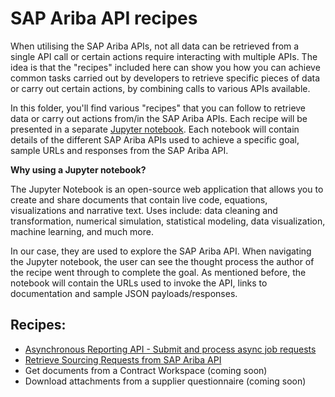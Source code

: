 # SAP Ariba API recipes

When utilising the SAP Ariba APIs, not all data can be retrieved from a single API call or certain actions require interacting with multiple APIs. The idea is that the "recipes" included here can show you how you can achieve common tasks carried out by developers to retrieve specific pieces of data or carry out certain actions, by combining calls to various APIs available.

In this folder, you'll find various "recipes" that you can follow to retrieve data or carry out actions from/in the SAP Ariba APIs. Each recipe will be presented in a separate [Jupyter notebook](https://jupyter.org/). Each notebook will contain details of the different SAP Ariba APIs used to achieve a specific goal, sample URLs and responses from the SAP Ariba API.

**Why using a Jupyter notebook?**

The Jupyter Notebook is an open-source web application that allows you to create and share documents that contain live code, equations, visualizations and narrative text. Uses include: data cleaning and transformation, numerical simulation, statistical modeling, data visualization, machine learning, and much more.

In our case, they are used to explore the SAP Ariba API. When navigating the Jupyter notebook, the user can see the thought process the author of the recipe went through to complete the goal. As mentioned before, the notebook will contain the URLs used to invoke the API, links to documentation and sample JSON payloads/responses.

## Recipes:

- [Asynchronous Reporting API - Submit and process async job requests](./async-reporting-api-submit-process-job.ipynb)
- [Retrieve Sourcing Requests from SAP Ariba API](./retrieve-sourcing-requests-from-api.ipynb)
- Get documents from a Contract Workspace (coming soon)
- Download attachments from a supplier questionnaire (coming soon)